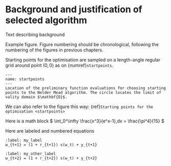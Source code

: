 # Background and justification of selected algorithm

Text describing background

Example figure. Figure numbering should be chronological, following the numbering of the figures in previous chapters.

Starting points for the optimisation are sampled on a length-angle
regular grid around point $(0,0)$ as on {numref}`startpoints`.


```{figure} ./startpoints.png
--- 
name: startpoints
---
Location of the preliminary function evaluations for choosing starting points to the Nelder Mead algorithm. The circle locates the limit of vality domain $\mathbf{D}$.
```

We can also refer to the figure this way: {ref}`Starting points for the optimisation <startpoints>`

Here is a math block
$
  \int_0^\infty \frac{x^3}{e^x-1}\,dx = \frac{\pi^4}{15}
$

Here are labeled and numbered equations

```{math}
:label: my_label
w_{t+1} = (1 + r_{t+1}) s(w_t) + y_{t+1}
```

```{math}
:label: my_other_label
w_{t+2} = (1 + r_{t+2}) s(w_t) + y_{t+2}
```
